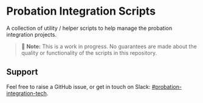 # Probation Integration Scripts

A collection of utility / helper scripts to help manage the probation integration projects.

> :memo: **Note:** This is a work in progress. No guarantees are made about the quality or functionality of the scripts in this repository.

## Support
Feel free to raise a GitHub issue, or get in touch on Slack: [#probation-integration-tech](https://mojdt.slack.com/archives/C02HQ4M2YQN).